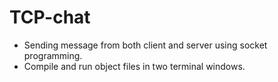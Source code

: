 # TCP-chat
- Sending message from both client and server using socket programming. 
- Compile and run object files in two terminal windows.

